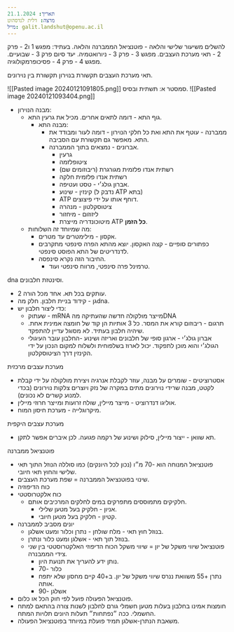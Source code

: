 ```yaml
---
תאריך: 21.1.2024
מרצה: דלית לנדסהוט
מייל: galit.landshut@openu.ac.il
---
```

להשלים משיעור שלישי והלאה - פוטנציאל הממברנה והלאה.
בעתיד:
מפגש 1 ו2 - פרק 2 - תאי מערכת העצבים.
מפגש 3 - פרק 3 - ניורואטמיה.
יעד סיום פרק 3 - שבועיים.
מפגש 4 - פרק 4 - פסיכופרמקולוגיה.

תאי מערכת העצבים
תקשורת בנוירון
תקשורת בין נוירונים.

![[Pasted image 20240121091805.png]]
סמסטר א:
תשתית ובסיס.
![[Pasted image 20240121093404.png]]
- מבנה הנוירון:
  - גוף התא - דומה לתאים אחרים. מכיל את גרעין התא.
    - מבנה התא:
      - ממברנה - עוטף את התא ואת כל חלקי הנוירון - דומה לעור ומבודד את התא. מאפשר גם תקשורת עם הסביבה.
      - אברונים - נמצאים בתוך הממברנה.
        - גרעין
        - ציטופלזמה
        - רשתית אנדו פלזמית מגורגרת (ריבוזומים שם)
        - רשתית אנדו פלזמית חלקה
        - אברון גולג׳י - טסט ועטיפה.
        - קינזין - שינוע (נדבק ל ATP בתא)
        - ATP דוחף אותו על ידי פיצוצים.
        - ציטוסקלטון - מנהרה
        - ליזוזום - מיחזור
        - מיטוכונדריה מייצרת ATP **כל הזמן**.
  - מה שמיוחד זה השלוחות:
    - אקסון - מילימטרים עד מטרים.
    - כפתורים סופיים - קצה האקסון. יוצא מהתא הפרה סינפטי מתקרבים לדנדריטים של התא הפוסט סינפטי.
    - החיבור הזה נקרא סינפסה.
      - טרמינל פרה סינפטי, מרווח סינפטי ועוד.

dna וסינטזת חלבונים.
- 2 עותקים בכל תא. אחד מכל הורה.
- גן - קידוד בניית חלבון. חלק מהdna.
- כדי ליצור חלבון יש:
  - שעתוק - mRNA מייצר מולקולה חדשה שהעתיקה מהDNA
  - תרגום - ריבוזום קורא את המסר. כל 3 אותיות הן קוד של חומצה אמינית אחת. שיהיה חלבון בעתיד. לא מסוגל עדיין להתפקד.
  - אברון גולג׳י - ארגון סופי של חלבונים ואריזה ושינוע -החלבון עובר העיגולי הגולג׳י והוא מוכן לתפקוד. יכול לארוז בשלפוחית ולשלוח למקום הנכון על ידי הקינזין דרך הציטוסקלטון.

מערכת עצבים מרכזית
- אסטרוציטים - שומרים על מבנה, עוזר לקבלת אנרגיה ויצירת מולקולה על ידי קבלת לקטט, מבנה שרידי נוירונים מתים במקרה של נזק ויוצרים צלקות נוירונים (בכדי למנוע קשרים לא נכונים).
- אוליגו דנדרוציט - מייצר מיילין, שולח זרועות ומייצר חרוזי מיילין.
- מיקרוגלייה - מערכת חיסון המוח.

מערכת עצבים היקפית
- תא שוואן - ייצור מיילין, סילוק ושינוע של רקמה פגועה. לכן איברים אפשר לתקן.

פוטנציאל ממברנה
- פוטנציאל המנוחה הוא -70 מ״ו (נכון לכל היונקים) כמו סוללה הנוזל התוך תאי שלישי והחוץ תאי חיובי. 
- שינוי בפוטנציאל הממברנה = שפת מערכת העצבים.
- כוח הדיפוזיה
- כוח אלקטרוסטטי
  - חלקיקים מתמוססים מתפרקים במים לחלקים המרכיבים אותם.
    - אניון - חלקיק בעל מטען שלילי.
    - קטיון - חלקיק בעל מטען חיובי.
- יונים מסביב לממברנה
  - בנוזל חוץ תאי - מלח שולחן - נתרן וכלור ומעט אשלגן.
  - בנוזל תוך תאי - אשלגן ומעט כלור ונתרן. 
  - פוטנציאל שיווי משקל של יון = שיווי משקל הכוח הדיפוזי האלקטרוסטטי בין שני צידי הממבנרה.
    - נותן ידע להעריך את תנועת היון.
    - כלור -70
    - נתרן +55 משוואת ננרס שיווי משקל של יון. ב+40 קיים מחסון שלא יתפח אותה.
    - אשלגן -90
- פוטנציאל הפעולה פועל לפי חוק הכל או כלום.
- חומצות אמינו בחלבון בעלות מטען חשמלי גורם לחלבון לשנות צורה בהתאם למתח החשמלי. ככה ״נפתחות״ תעלות היונים תלויות המתח.
- משאבת הנתרן-אשלגן תמיד פועלת במיוחד בפוטנציאל הפעולה.

